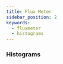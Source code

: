 ```yaml
---
title: Flux Meter
sidebar_position: 2
keywords:
  - fluxmeter
  - histograms
---
```


### Histograms
